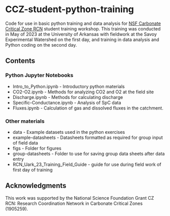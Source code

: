 # CCZ-student-python-training
Code for use in basic python training and data analysis for [NSF Carbonate Critical Zone RCN](https://carbonatecriticalzone.research.ufl.edu/) student training workshop. 
This training was conducted in May of 2023 at the University of Arkansas with fieldwork at the Savoy Experimental Watershed on the first day, and 
training in data analysis and Python coding on the second day.

## Contents

### Python Jupyter Notebooks
- Intro_to_Python.ipynb - Introductory python materials
- CO2-O2.ipynb - Methods for analyzing CO2 and O2 at the field site
- Discharge.ipynb - Methods for calculating discharge
- Specific-Conductance.ipynb - Analysis of SpC data
- Fluxes.ipynb - Calculation of gas and dissolved fluxes in the catchment. 
### Other materials
- data - Example datasets used in the python exercises
- example-datasheets - Datasheets formatted as required for group input of field data
- figs - Folder for figures
- group-datasheets - Folder to use for saving group data sheets after data entry
- RCN_Uark_23_Training_Field_Guide - guide for use during field work of first day of training


## Acknowledgments
This work was supported by the National Science Foundation Grant CZ RCN: Research Coordination Network in Carbonate Critical Zones (1905259). 
